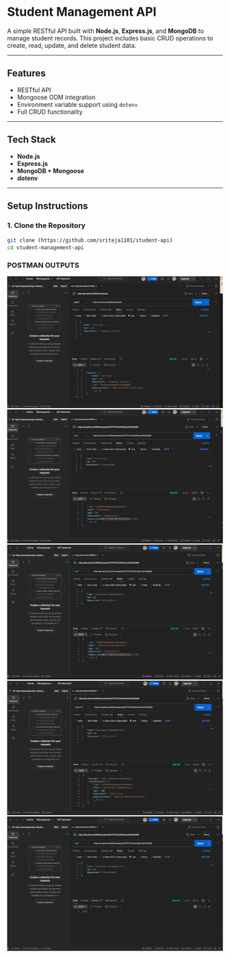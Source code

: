 # Student Management API

A simple RESTful API built with **Node.js**, **Express.js**, and **MongoDB** to manage student records. This project includes basic CRUD operations to create, read, update, and delete student data.

---

## Features

-  RESTful API
-  Mongoose ODM integration
-  Environment variable support using `dotenv`
-  Full CRUD functionality

---

## Tech Stack

- **Node.js**
- **Express.js**
- **MongoDB + Mongoose**
- **dotenv**

---

## Setup Instructions

### 1. Clone the Repository

```bash
git clone (https://github.com/sriteja1101/student-api)
cd student-management-api
```
### POSTMAN OUTPUTS

![Student Icon](Screenshot%202025-04-10%20105543.png)
![Student Icon](Screenshot%202025-04-10%20110039.png)
![Student Icon](Screenshot%202025-04-10%20110105.png)
![Student Icon](Screenshot%202025-04-10%20110133.png)
![Student Icon](Screenshot%202025-04-10%20110146.png)

